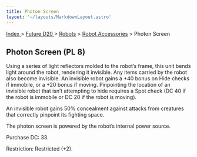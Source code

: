 ```yaml
---
title: Photon Screen
layout: '~/layouts/MarkdownLayout.astro'
---
```


[ Index ](/) > [ Future D20 ](/future.d20.srd) > [Robots](/future.d20.srd/robots) > [Robot Accessories](/future.d20.srd/robots/robot.accessories) > Photon Screen

## Photon Screen (PL 8)

Using a series of light reflectors molded to the robot’s frame, this unit
bends light around the robot, rendering it invisible. Any items carried by the
robot also become invisible. An invisible robot gains a +40 bonus on Hide
checks if immobile, or a +20 bonus if moving. Pinpointing the location of an
invisible robot that isn’t attempting to hide requires a Spot check (DC 40 if
the robot is immobile or DC 20 if the robot is moving).

An invisible robot gains 50% concealment against attacks from creatures that
correctly pinpoint its fighting space.

The photon screen is powered by the robot’s internal power source.

Purchase DC: 33.

Restriction: Restricted (+2).

